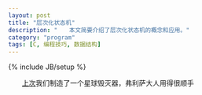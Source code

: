 ```yaml
---
layout: post
title: "层次化状态机"
description: "　　本文简要介绍了层次化状态机的概念和应用。"
category: "program"
tags: [C, 编程技巧, 数据结构]
---
```

{% include JB/setup %}

　　[上次](http://cration.rcstech.org/program/2014/01/25/fsm/)我们制造了一个星球毁灭器，弗利萨大人用得很顺手
